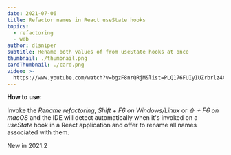 ```yaml
---
date: 2021-07-06
title: Refactor names in React useState hooks
topics:
  - refactoring
  - web
author: dlsniper
subtitle: Rename both values of from useState hooks at once
thumbnail: ./thumbnail.png
cardThumbnail: ./card.png
video: >-
  https://www.youtube.com/watch?v=bgzF8nrQRjM&list=PLQ176FUIyIUZrbrlz4AY1V8VzBJKZyVlW&index=90
---
```


**How to use:**

Invoke the _Rename refactoring_, _Shift + F6 on Windows/Linux_ or _⇧ + F6 on macOS_ and the IDE will detect automatically when it's invoked on a _useState_ hook in a React application and offer to rename all names associated with them.

<span class="tag is-rounded">New in 2021.2</span>
